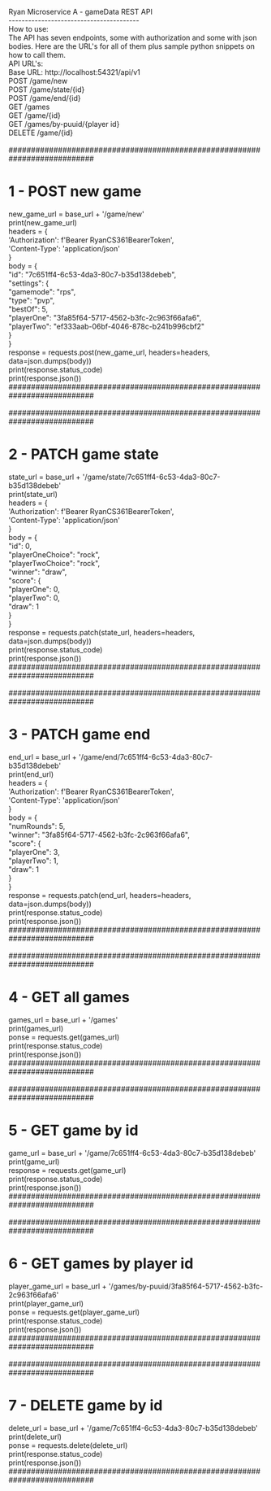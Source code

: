 Ryan Microservice A - gameData REST API<br/>
----------------------------------------<br/>
How to use:<br/>
The API has seven endpoints, some with authorization and some with json bodies. Here are the URL's for all of them plus sample python snippets on how to call them.<br/>
API URL's:<br/>
Base URL: http://localhost:54321/api/v1<br/>
POST /game/new<br/>
POST /game/state/{id}<br/>
POST /game/end/{id}<br/>
GET /games<br/>
GET /game/{id}<br/>
GET /games/by-puuid/{player id}<br/>
DELETE /game/{id}<br/>
<br/>
###########################################################################<br/>
# 1 - POST new game<br/>
new_game_url = base_url + '/game/new'<br/>
print(new_game_url)<br/>
headers = {<br/>
    'Authorization': f'Bearer RyanCS361BearerToken',<br/>
    'Content-Type': 'application/json'<br/>
}<br/>
body = { <br/>
  "id": "7c651ff4-6c53-4da3-80c7-b35d138debeb",<br/>
  "settings": {<br/>
    "gamemode": "rps",<br/>
    "type": "pvp",<br/>
    "bestOf": 5,<br/>
    "playerOne": "3fa85f64-5717-4562-b3fc-2c963f66afa6",<br/>
    "playerTwo": "ef333aab-06bf-4046-878c-b241b996cbf2"<br/>
  }<br/>
}<br/>
response = requests.post(new_game_url, headers=headers, data=json.dumps(body))<br/>
print(response.status_code)<br/>
print(response.json())<br/>
###########################################################################<br/>
<br/>
###########################################################################<br/>
# 2 - PATCH game state<br/>
state_url = base_url + '/game/state/7c651ff4-6c53-4da3-80c7-b35d138debeb'<br/>
print(state_url)<br/>
headers = {<br/>
    'Authorization': f'Bearer RyanCS361BearerToken',<br/>
    'Content-Type': 'application/json'<br/>
}<br/>
body = {<br/>
      "id": 0,<br/>
      "playerOneChoice": "rock",<br/>
      "playerTwoChoice": "rock",<br/>
      "winner": "draw",<br/>
      "score": {<br/>
        "playerOne": 0,<br/>
        "playerTwo": 0,<br/>
        "draw": 1<br/>
      }<br/>
}<br/>
response = requests.patch(state_url, headers=headers, data=json.dumps(body))<br/>
print(response.status_code)<br/>
print(response.json())<br/>
###########################################################################<br/>
<br/>
###########################################################################<br/>
# 3 - PATCH game end<br/>
end_url = base_url + '/game/end/7c651ff4-6c53-4da3-80c7-b35d138debeb'<br/>
print(end_url)<br/>
headers = {<br/>
    'Authorization': f'Bearer RyanCS361BearerToken',<br/>
    'Content-Type': 'application/json'<br/>
}<br/>
body = {<br/>
    "numRounds": 5,<br/>
    "winner": "3fa85f64-5717-4562-b3fc-2c963f66afa6",<br/>
    "score": {<br/>
      "playerOne": 3,<br/>
      "playerTwo": 1,<br/>
      "draw": 1<br/>
		}<br/>
}<br/>
response = requests.patch(end_url, headers=headers, data=json.dumps(body))<br/>
print(response.status_code)<br/>
print(response.json())<br/>
###########################################################################<br/>
<br/>
###########################################################################<br/>
# 4 - GET all games<br/>
games_url = base_url + '/games'<br/>
print(games_url)<br/>
ponse = requests.get(games_url)<br/>
print(response.status_code)<br/>
print(response.json())<br/>
###########################################################################<br/>
<br/>
###########################################################################<br/>
# 5 - GET game by id<br/>
game_url = base_url + '/game/7c651ff4-6c53-4da3-80c7-b35d138debeb'<br/>
print(game_url)<br/>
response = requests.get(game_url)<br/>
print(response.status_code)<br/>
print(response.json())<br/>
###########################################################################<br/>
<br/>
###########################################################################<br/>
# 6 - GET games by player id<br/>
player_game_url = base_url + '/games/by-puuid/3fa85f64-5717-4562-b3fc-2c963f66afa6'<br/>
print(player_game_url)<br/>
ponse = requests.get(player_game_url)<br/>
print(response.status_code)<br/>
print(response.json())<br/>
###########################################################################<br/>
<br/>
###########################################################################<br/>
# 7 - DELETE game by id<br/>
delete_url = base_url + '/game/7c651ff4-6c53-4da3-80c7-b35d138debeb'<br/>
print(delete_url)<br/>
ponse = requests.delete(delete_url)<br/>
print(response.status_code)<br/>
print(response.json())<br/>
###########################################################################<br/>
